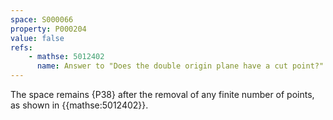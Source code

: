```yaml
---
space: S000066
property: P000204
value: false
refs:
    - mathse: 5012402
      name: Answer to "Does the double origin plane have a cut point?"
---
```


The space remains {P38} after the removal of any finite
number of points, as shown in {{mathse:5012402}}.
